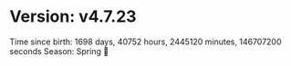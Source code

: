 # Version: v4.7.23
Time since birth: 1698 days, 40752 hours, 2445120 minutes, 146707200 seconds
Season: Spring 🌸
